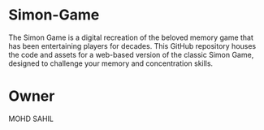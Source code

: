 # Simon-Game
The Simon Game is a digital recreation of the beloved memory game that has been entertaining players for decades. This GitHub repository houses the code and assets for a web-based version of the classic Simon Game, designed to challenge your memory and concentration skills.

# Owner
MOHD SAHIL